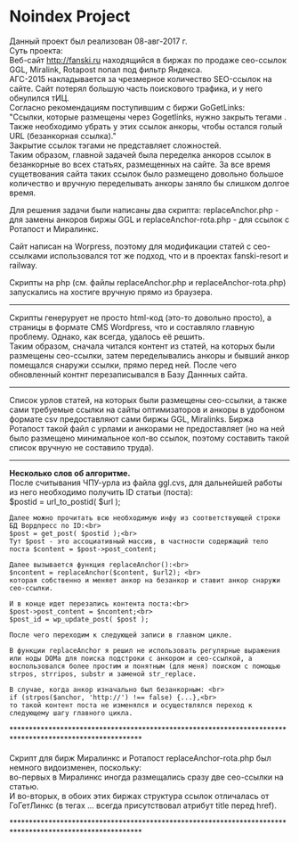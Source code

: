 # Noindex Project<br>

Данный проект был реализован 08-авг-2017 г.<br>
Суть проекта: <br>
Веб-сайт http://fanski.ru находящийся в биржах по продаже сео-ссылок GGL, Miralink, Rotapost попал под фильтр Яндекса.<br>
АГС-2015 накладывается за чрезмерное количество SEO-ссылок на сайте. Сайт потерял большую часть поискового трафика, и у него обнулился тИЦ.<br>
Согласно рекомендациям поступившим с биржи GoGetLinks:<br>
"Ссылки, которые размещены через Gogetlinks, нужно закрыть тегами <noindex></noindex>. Также необходимо убрать у этих ссылок анкоры, чтобы остался голый URL (безанкорная ссылка)."
<br> 
Закрытие ссылок тэгами <noindex></noindex> не представляет сложностей.<br>
Таким образом, главной задачей была переделка анкоров ссылок в безанкорные во всех статьях, размещенных на сайте. За все  время сущетвования сайта таких ссылок было размещено довольно большое количество и вручную переделывать анкоры заняло бы слишком долгое время.

Для решения задачи были написаны два скрипта: replaceAnchor.php - для замены анкоров биржы GGL и replaceAnchor-rota.php - для ссылок с Ротапост и Миралинкс.

Сайт написан на Worpress, поэтому для модификации статей с сео-ссылками использовался тот же подход, что и в проектах fanski-resort и railway.


Скрипты на php (см. файлы replaceAnchor.php и replaceAnchor-rota.php)  запускались на хостиге вручную прямо из браузера.<br> 
   *****************************************************************************************
   Скрипты генерурует не просто html-код (это-то довольно просто), а страницы в формате CMS Wordpress, что и составляло главную проблему. Однако, как всегда, удалось её решить. <br>
   Таким образом, сначала читался контент из статей, на которых были размещены сео-ссылки, затем переделывались анкоры и бывший анкор помещался снаружи ссылки, прямо перед ней. После чего обновленный контнт перезаписывался в Базу Даннных сайта.<br>
   *****************************************************************************************
   Список урлов статей, на которых были размещены сео-ссылки, а также сами требуемые ссылки на сайты оптимизаторов и анкоры в удобоном формате csv предоставляют сами биржы GGL, Miralinks. Биржа Ротапост такой файл с урлами и анкорами не предоставляет (но на ней было размещено минимальное кол-во ссылок, поэтому составить такой список вручную не составило труда).
   ************************************************************************************
   <b>Несколько слов об алгоритме.</b><br>
   После считывания ЧПУ-урла из файла ggl.cvs, для дальнейшей работы из него необходимо получить ID статьи (поста): <br>
	$postid = url_to_postid( $url );
	
	Далее можно прочитать всю необходимую инфу из соответствующей строки БД Вордпресс по ID:<br>
	$post = get_post( $postid );<br>
	Тут $post - это ассоциативный массив, в частности содержащий тело поста $content = $post->post_content;
	
	Далее вызывается функция replaceAnchor():<br>
	$ncontent = replaceAnchor($content, $url2); <br>
	которая собственно и меняет анкор на безанкор и ставит анкор снаружи сео-ссылки.
	
	И в конце идет перезапись контента поста:<br>
	$post->post_content = $ncontent;<br>
	$post_id = wp_update_post( $post );
	
	После чего переходим к следующей записи в главном цикле.
	
	В функции replaceAnchor я решил не использовать регулярные выражения или ноды DOMа для поиска подстроки с анкором и сео-ссылкой, а воспользовался более простим и понятным (для меня) поиском с помощью strpos, strripos, substr и заменой str_replace.
	
	В случае, когда анкор изначально был безанкорным: <br>
	if (strpos($anchor, 'http://') !== false) {...},<br>
	то такой контент поста не изменялся и осуществлялся переход к следующему шагу главного цикла.
	
*********************************************************************************************************<br>	
   Скрипт для бирж Миралинкс и Ротапост replaceAnchor-rota.php был немного видоизменен, поскольку: <br>
   во-первых в Миралинкс иногда размещались сразу две сео-ссылки на статью. <br>
   И во-вторых, в обоих этих биржах структура ссылок отличалась от ГоГетЛинкс (в тегах <a >...</a> всегда присутствовал атрибут title перед href).
   
*********************************************************************************************************<br>

